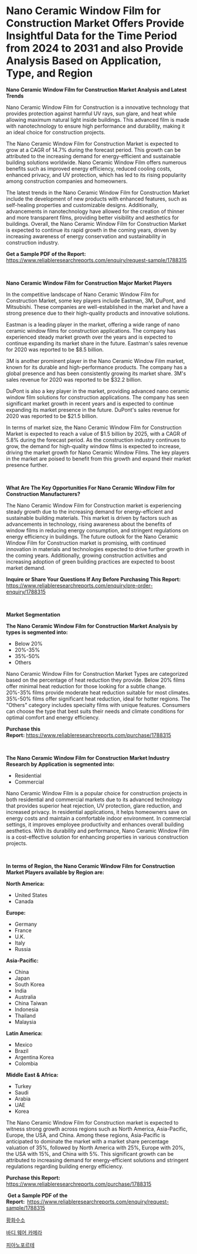 <p><h1>Nano Ceramic Window Film for Construction Market Offers Provide Insightful Data for the Time Period from 2024 to 2031 and also Provide Analysis Based on Application, Type, and Region</h1></p><p><strong>Nano Ceramic Window Film for Construction Market Analysis and Latest Trends</strong></p>
<p><p>Nano Ceramic Window Film for Construction is a innovative technology that provides protection against harmful UV rays, sun glare, and heat while allowing maximum natural light inside buildings. This advanced film is made with nanotechnology to ensure high performance and durability, making it an ideal choice for construction projects.</p><p>The Nano Ceramic Window Film for Construction Market is expected to grow at a CAGR of 14.7% during the forecast period. This growth can be attributed to the increasing demand for energy-efficient and sustainable building solutions worldwide. Nano Ceramic Window Film offers numerous benefits such as improved energy efficiency, reduced cooling costs, enhanced privacy, and UV protection, which has led to its rising popularity among construction companies and homeowners.</p><p>The latest trends in the Nano Ceramic Window Film for Construction Market include the development of new products with enhanced features, such as self-healing properties and customizable designs. Additionally, advancements in nanotechnology have allowed for the creation of thinner and more transparent films, providing better visibility and aesthetics for buildings. Overall, the Nano Ceramic Window Film for Construction Market is expected to continue its rapid growth in the coming years, driven by increasing awareness of energy conservation and sustainability in construction industry.</p></p>
<p><strong>Get a Sample PDF of the Report:&nbsp;</strong> <a href="https://www.reliableresearchreports.com/enquiry/request-sample/1788315">https://www.reliableresearchreports.com/enquiry/request-sample/1788315</a></p>
<p>&nbsp;</p>
<p><strong>Nano Ceramic Window Film for Construction Major Market Players</strong></p>
<p><p>In the competitive landscape of Nano Ceramic Window Film for Construction Market, some key players include Eastman, 3M, DuPont, and Mitsubishi. These companies are well-established in the market and have a strong presence due to their high-quality products and innovative solutions.</p><p>Eastman is a leading player in the market, offering a wide range of nano ceramic window films for construction applications. The company has experienced steady market growth over the years and is expected to continue expanding its market share in the future. Eastman's sales revenue for 2020 was reported to be $8.5 billion.</p><p>3M is another prominent player in the Nano Ceramic Window Film market, known for its durable and high-performance products. The company has a global presence and has been consistently growing its market share. 3M's sales revenue for 2020 was reported to be $32.2 billion.</p><p>DuPont is also a key player in the market, providing advanced nano ceramic window film solutions for construction applications. The company has seen significant market growth in recent years and is expected to continue expanding its market presence in the future. DuPont's sales revenue for 2020 was reported to be $21.5 billion.</p><p>In terms of market size, the Nano Ceramic Window Film for Construction Market is expected to reach a value of $1.5 billion by 2025, with a CAGR of 5.8% during the forecast period. As the construction industry continues to grow, the demand for high-quality window films is expected to increase, driving the market growth for Nano Ceramic Window Films. The key players in the market are poised to benefit from this growth and expand their market presence further.</p></p>
<p>&nbsp;</p>
<p><strong>What Are The Key Opportunities For Nano Ceramic Window Film for Construction Manufacturers?</strong></p>
<p><p>The Nano Ceramic Window Film for Construction market is experiencing steady growth due to the increasing demand for energy-efficient and sustainable building materials. This market is driven by factors such as advancements in technology, rising awareness about the benefits of window films in reducing energy consumption, and stringent regulations on energy efficiency in buildings. The future outlook for the Nano Ceramic Window Film for Construction market is promising, with continued innovation in materials and technologies expected to drive further growth in the coming years. Additionally, growing construction activities and increasing adoption of green building practices are expected to boost market demand.</p></p>
<p><strong>Inquire or Share Your Questions If Any Before Purchasing This Report:</strong> <a href="https://www.reliableresearchreports.com/enquiry/pre-order-enquiry/1788315">https://www.reliableresearchreports.com/enquiry/pre-order-enquiry/1788315</a></p>
<p>&nbsp;</p>
<p><strong>Market Segmentation</strong></p>
<p><strong>The Nano Ceramic Window Film for Construction Market Analysis by types is segmented into:</strong></p>
<p><ul><li>Below 20%</li><li>20%-35%</li><li>35%-50%</li><li>Others</li></ul></p>
<p><p>Nano Ceramic Window Film for Construction Market Types are categorized based on the percentage of heat reduction they provide. Below 20% films offer minimal heat reduction for those looking for a subtle change. 20%-35% films provide moderate heat reduction suitable for most climates. 35%-50% films offer significant heat reduction, ideal for hotter regions. The "Others" category includes specialty films with unique features. Consumers can choose the type that best suits their needs and climate conditions for optimal comfort and energy efficiency.</p></p>
<p><strong>Purchase this Report:&nbsp;</strong><a href="https://www.reliableresearchreports.com/purchase/1788315">https://www.reliableresearchreports.com/purchase/1788315</a></p>
<p>&nbsp;</p>
<p><strong>The Nano Ceramic Window Film for Construction Market Industry Research by Application is segmented into:</strong></p>
<p><ul><li>Residential</li><li>Commercial</li></ul></p>
<p><p>Nano Ceramic Window Film is a popular choice for construction projects in both residential and commercial markets due to its advanced technology that provides superior heat rejection, UV protection, glare reduction, and increased privacy. In residential applications, it helps homeowners save on energy costs and maintain a comfortable indoor environment. In commercial settings, it improves employee productivity and enhances overall building aesthetics. With its durability and performance, Nano Ceramic Window Film is a cost-effective solution for enhancing properties in various construction projects.</p></p>
<p>&nbsp;</p>
<p><strong>In terms of Region, the Nano Ceramic Window Film for Construction Market Players available by Region are:</strong></p>
<p>
    <p> <strong> North America: </strong>
        <ul>
            <li>United States</li>
            <li>Canada</li>
        </ul>
        </p> 
    <p> <strong> Europe: </strong>
        <ul>
            <li>Germany</li>
            <li>France</li>
            <li>U.K.</li>
            <li>Italy</li>
            <li>Russia</li>
        </ul>
        </p> 
    <p> <strong> Asia-Pacific: </strong>
        <ul>
            <li>China</li>
            <li>Japan</li>
            <li>South Korea</li>
            <li>India</li>
            <li>Australia</li>
            <li>China Taiwan</li>
            <li>Indonesia</li>
            <li>Thailand</li>
            <li>Malaysia</li>
        </ul>
        </p> 
    <p> <strong> Latin America: </strong>
        <ul>
            <li>Mexico</li>
            <li>Brazil</li>
            <li>Argentina Korea</li>
            <li>Colombia</li>
        </ul>
        </p> 
    <p> <strong> Middle East & Africa: </strong>
        <ul>
            <li>Turkey</li>
            <li>Saudi</li>
            <li>Arabia</li>
            <li>UAE</li>
            <li>Korea</li>
        </ul>
    </p>
    </p>
<p><p>The Nano Ceramic Window Film for Construction market is expected to witness strong growth across regions such as North America, Asia-Pacific, Europe, the USA, and China. Among these regions, Asia-Pacific is anticipated to dominate the market with a market share percentage valuation of 35%, followed by North America with 25%, Europe with 20%, the USA with 15%, and China with 5%. This significant growth can be attributed to increasing demand for energy-efficient solutions and stringent regulations regarding building energy efficiency.</p></p>
<p><strong>Purchase this Report: </strong><a href="https://www.reliableresearchreports.com/purchase/1788315">https://www.reliableresearchreports.com/purchase/1788315</a></p>
<p>&nbsp;<strong>Get a Sample PDF of the Report:&nbsp;&nbsp;</strong><a href="https://www.reliableresearchreports.com/enquiry/request-sample/1788315">https://www.reliableresearchreports.com/enquiry/request-sample/1788315</a></p>
<p><strong></strong></p>
<p><p><a href="https://medium.com/@wilsoniehn789562023/%EC%88%98%EC%86%8C%ED%99%94%ED%99%A9-%EC%8B%9C%EC%9E%A5-%EB%8F%99%ED%96%A5-%EB%B0%8F-%EC%8B%9C%EC%9E%A5-%EB%B6%84%EC%84%9D%EC%9D%80-2024%EB%85%84%EB%B6%80%ED%84%B0-2031%EB%85%84%EA%B9%8C%EC%A7%80-%EC%98%88%EC%B8%A1%EB%90%A9%EB%8B%88%EB%8B%A4-8b68dbec96f8">황화수소</a></p><p><a href="https://medium.com/@kirby6567566/2024-2031%EB%85%84%EC%9D%84-%EC%9C%84%ED%95%9C-body-worn-camera-%EC%8B%9C%EC%9E%A5-%EB%8F%99%ED%96%A5-%EB%B0%8F-%EC%8B%9C%EC%9E%A5-%EB%B6%84%EC%84%9D-%EC%98%88%EC%B8%A1-ba459fb0b520">바디 웨어 카메라</a></p><p><a href="https://medium.com/@kirby6567566/%ED%94%BC%EC%95%84%EB%85%B8-%EC%8B%9C%EC%9E%A5-%EA%B7%9C%EB%AA%A8-%EC%8B%9C%EC%9E%A5-%EC%A0%84%EB%A7%9D-%EB%B0%8F-%EC%8B%9C%EC%9E%A5-%EC%98%88%EC%B8%A1-2024%EB%85%84%EB%B6%80%ED%84%B0-2031%EB%85%84-24849b8a9433">피아노포르테</a></p></p>